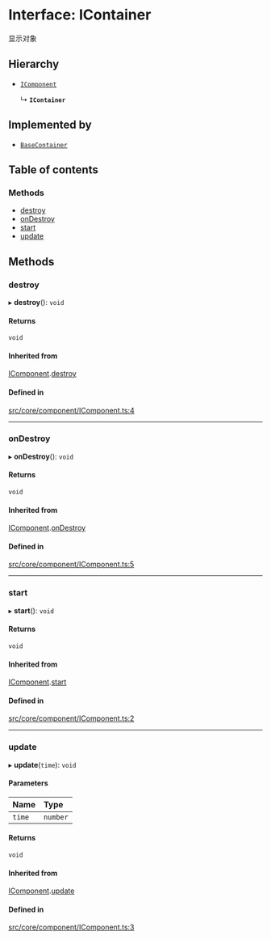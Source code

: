 # Interface: IContainer

显示对象

## Hierarchy

- [`IComponent`](IComponent.md)

  ↳ **`IContainer`**

## Implemented by

- [`BaseContainer`](../classes/BaseContainer.md)

## Table of contents

### Methods

- [destroy](IContainer.md#destroy)
- [onDestroy](IContainer.md#ondestroy)
- [start](IContainer.md#start)
- [update](IContainer.md#update)

## Methods

### destroy

▸ **destroy**(): `void`

#### Returns

`void`

#### Inherited from

[IComponent](IComponent.md).[destroy](IComponent.md#destroy)

#### Defined in

[src/core/component/IComponent.ts:4](https://github.com/hxg2050/hxg/blob/c8b326a/src/core/component/IComponent.ts#L4)

___

### onDestroy

▸ **onDestroy**(): `void`

#### Returns

`void`

#### Inherited from

[IComponent](IComponent.md).[onDestroy](IComponent.md#ondestroy)

#### Defined in

[src/core/component/IComponent.ts:5](https://github.com/hxg2050/hxg/blob/c8b326a/src/core/component/IComponent.ts#L5)

___

### start

▸ **start**(): `void`

#### Returns

`void`

#### Inherited from

[IComponent](IComponent.md).[start](IComponent.md#start)

#### Defined in

[src/core/component/IComponent.ts:2](https://github.com/hxg2050/hxg/blob/c8b326a/src/core/component/IComponent.ts#L2)

___

### update

▸ **update**(`time`): `void`

#### Parameters

| Name | Type |
| :------ | :------ |
| `time` | `number` |

#### Returns

`void`

#### Inherited from

[IComponent](IComponent.md).[update](IComponent.md#update)

#### Defined in

[src/core/component/IComponent.ts:3](https://github.com/hxg2050/hxg/blob/c8b326a/src/core/component/IComponent.ts#L3)
